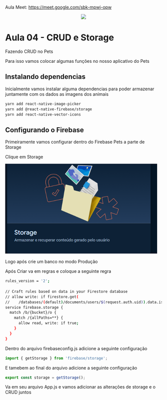 Aula Meet: https://meet.google.com/sbk-mpwj-opw
<div align = center>
  <img src = "https://github.com/user-attachments/assets/2474ae50-4076-4907-ac2a-c77ef2e59a86">
</div>  


# Aula 04 - CRUD e Storage

Fazendo CRUD no Pets

Para isso vamos colocar algumas funções no nosso aplicativo do Pets

## Instalando dependencias

Inicialmente vamos instalar alguma dependencias para poder armazenar juntamente com os dados as imagens dos animais

```bash
yarn add react-native-image-picker
yarn add @react-native-firebase/storage
yarn add react-native-vector-icons
```

## Configurando o Firebase


Primeiramente vamos configurar dentro do Firebase Pets a parte de Storage

Clique em Storage

![alt text](image.png)

Logo após crie um banco no modo Produção

Após Criar va em regras e coloque a seguinte regra

```bash
rules_version = '2';

// Craft rules based on data in your Firestore database
// allow write: if firestore.get(
//    /databases/(default)/documents/users/$(request.auth.uid)).data.isAdmin;
service firebase.storage {
  match /b/{bucket}/o {
    match /{allPaths=**} {
      allow read, write: if true;
    }
  }
}
```
Dentro do arquivo firebaseconfig.js adicione a seguinte configuração

```javascript
import { getStorage } from 'firebase/storage';
```

E tamebem ao final do arquivo adicione a seguinte configuração

```javascript
export const storage = getStorage();
```
Va em seu arquivo App.js e vamos adicionar as alterações de storage e o CRUD juntos

